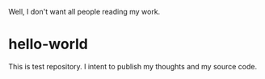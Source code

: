 Well, I don't want all people reading my work.

# hello-world
This is test repository. I intent to publish my thoughts and my source code.
